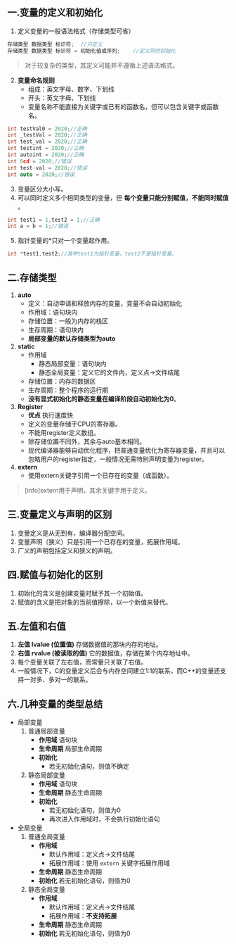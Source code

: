 ## 一.变量的定义和初始化

1.	定义变量的一般语法格式（存储类型可省）
```c++
存储类型 数据类型 标识符;	//只定义
存储类型 数据类型 标识符 = 初始化值或序列;	//定义同时初始化
```
> 对于较复杂的类型，其定义可能并不遵循上述语法格式。

2.	**变量命名规则**
	+	组成：英文字母、数字、下划线
	+	开头：英文字母、下划线
	+	变量名称不能直接为关键字或已有的函数名，但可以包含关键字或函数名。
```c++
int testVal0 = 2020;//正确
int _testVal = 2020;//正确
int test_val = 2020;//正确
int testint = 2020;//正确
int autoint = 2020;//正确
int 0cd = 2020;//错误
int test-val = 2020;//错误
int auto = 2020;//错误
```
3.	变量区分大小写。
4.	可以同时定义多个相同类型的变量，但 **每个变量只能分别赋值，不能同时赋值** 。
```c++
int test1 = 1,test2 = 1;//正确
int a = b = 1;//错误
```

5.	指针变量的\*只对一个变量起作用。
```c++
int *test1,test2;//其中test1为指针变量，test2不是指针变量。
```
## 二.存储类型
1.	**auto**
	+	定义：自动申请和释放内存的变量，变量不会自动初始化
    +	作用域：语句块内
    +	存储位置：一般为内存的栈区
    +	生存周期：语句块内
    +	**局部变量的默认存储类型为auto**
2.	**static**
	+	作用域
		+	静态局部变量：语句块内
		+	静态全局变量：定义它的文件内，定义点->文件结尾
	+	存储位置：内存的数据区
	+	生存周期：整个程序的运行期
	+	**没有显式初始化的静态变量在编译阶段自动初始化为0**。
3.	**Register**
	+	**优点** 执行速度快
	+	定义的变量存储于CPU的寄存器。
	+	不能用register定义数组。
	+	除存储位置不同外，其余与auto基本相同。
	+	现代编译器能够自动优化程序，把普通变量优化为寄存器变量，并且可以忽略用户的register指定，一般情况无需特别声明变量为register。
4.	**extern** 
	+ 使用extern关键字引用一个已存在的变量（或函数）。

>[info]extern用于声明，其余关键字用于定义。

## 三.变量定义与声明的区别
1.	变量定义是从无到有，编译器分配空间。
2.	变量声明（狭义）只是引用一个已存在的变量，拓展作用域。
3.	广义的声明包括定义和狭义的声明。

## 四.赋值与初始化的区别
1.	初始化的含义是创建变量时赋予其一个初始值。
2.	赋值的含义是把对象的当前值擦除，以一个新值来替代。
## 五.左值和右值

1.	**左值 lvalue (位置值)** 存储数据值的那块内存的地址。
2.	**右值 rvalue (被读取的值)** 它的数据值，存储在某个内存地址中。
3. 每个变量关联了左右值，而常量只关联了右值。
4. 一般情况下，C的变量定义后会与内存空间建立1:1的联系，而C++的变量还支持一对多、多对一的联系。

## 六.几种变量的类型总结
+	局部变量
	1.	普通局部变量
		+	**作用域** 语句块
		+	**生命周期** 局部生命周期
		+	**初始化** 
			+	若无初始化语句，则值不确定
	2.	静态局部变量
		+	**作用域** 语句块
		+	**生命周期** 静态生命周期
		+	**初始化** 
			+	若无初始化语句，则值为0
			+	再次进入作用域时，不会执行初始化语句
+	全局变量
	1.	普通全局变量
		+	**作用域** 
			+	默认作用域：定义点->文件结尾
			+	拓展作用域：使用 `extern` 关键字拓展作用域
		+	**生命周期** 静态生命周期
		+	**初始化** 若无初始化语句，则值为0
	2.	静态全局变量
		+	**作用域**
			+	默认作用域：定义点->文件结尾
			+	拓展作用域：**不支持拓展** 
		+	**生命周期** 静态生命周期
		+	**初始化** 若无初始化语句，则值为0

